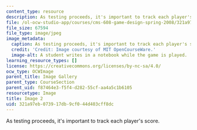 ```yaml
---
content_type: resource
description: As testing proceeds, it's important to track each player's score.
file: /ol-ocw-studio-app/courses/cms-608-game-design-spring-2008/321a97eb073917db9cf044d403cff8dc_02.jpg
file_size: 67594
file_type: image/jpeg
image_metadata:
  caption: As testing proceeds, it's important to track each player's score.
  credit: 'Credit: Image courtesy of MIT OpenCourseWare.'
  image-alt: A student writes in a notebook while the game is played.
learning_resource_types: []
license: https://creativecommons.org/licenses/by-nc-sa/4.0/
ocw_type: OCWImage
parent_title: Image Gallery
parent_type: CourseSection
parent_uid: f87464e3-f5f4-d282-55cf-aa4a5c1b6105
resourcetype: Image
title: Image 2
uid: 321a97eb-0739-17db-9cf0-44d403cff8dc
---
```

As testing proceeds, it's important to track each player's score.